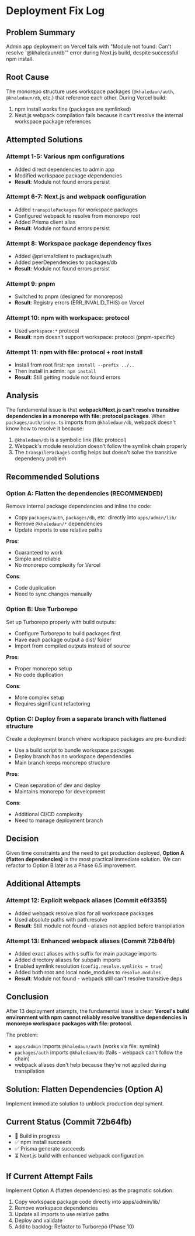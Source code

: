 # Deployment Fix Log

## Problem Summary
Admin app deployment on Vercel fails with "Module not found: Can't resolve '@khaledaun/db'" error during Next.js build, despite successful npm install.

## Root Cause
The monorepo structure uses workspace packages (`@khaledaun/auth`, `@khaledaun/db`, etc.) that reference each other. During Vercel build:
1. npm install works fine (packages are symlinked)
2. Next.js webpack compilation fails because it can't resolve the internal workspace package references

## Attempted Solutions

### Attempt 1-5: Various npm configurations
- Added direct dependencies to admin app
- Modified workspace package dependencies  
- **Result**: Module not found errors persist

### Attempt 6-7: Next.js and webpack configuration
- Added `transpilePackages` for workspace packages
- Configured webpack to resolve from monorepo root
- Added Prisma client alias
- **Result**: Module not found errors persist

### Attempt 8: Workspace package dependency fixes
- Added @prisma/client to packages/auth
- Added peerDependencies to packages/db
- **Result**: Module not found errors persist

### Attempt 9: pnpm
- Switched to pnpm (designed for monorepos)
- **Result**: Registry errors (ERR_INVALID_THIS) on Vercel

### Attempt 10: npm with workspace: protocol
- Used `workspace:*` protocol
- **Result**: npm doesn't support workspace: protocol (pnpm-specific)

### Attempt 11: npm with file: protocol + root install
- Install from root first: `npm install --prefix ../..`
- Then install in admin: `npm install`
- **Result**: Still getting module not found errors

## Analysis

The fundamental issue is that **webpack/Next.js can't resolve transitive dependencies in a monorepo with file: protocol packages**. When `packages/auth/index.ts` imports from `@khaledaun/db`, webpack doesn't know how to resolve it because:

1. `@khaledaun/db` is a symbolic link (file: protocol)
2. Webpack's module resolution doesn't follow the symlink chain properly
3. The `transpilePackages` config helps but doesn't solve the transitive dependency problem

## Recommended Solutions

### Option A: Flatten the dependencies (RECOMMENDED)
Remove internal package dependencies and inline the code:
- Copy `packages/auth`, `packages/db`, etc. directly into `apps/admin/lib/`
- Remove `@khaledaun/*` dependencies
- Update imports to use relative paths

**Pros**: 
- Guaranteed to work
- Simple and reliable
- No monorepo complexity for Vercel

**Cons**: 
- Code duplication
- Need to sync changes manually

### Option B: Use Turborepo
Set up Turborepo properly with build outputs:
- Configure Turborepo to build packages first
- Have each package output a dist/ folder
- Import from compiled outputs instead of source

**Pros**: 
- Proper monorepo setup
- No code duplication

**Cons**: 
- More complex setup
- Requires significant refactoring

### Option C: Deploy from a separate branch with flattened structure
Create a deployment branch where workspace packages are pre-bundled:
- Use a build script to bundle workspace packages
- Deploy branch has no workspace dependencies
- Main branch keeps monorepo structure

**Pros**: 
- Clean separation of dev and deploy
- Maintains monorepo for development

**Cons**: 
- Additional CI/CD complexity
- Need to manage deployment branch

## Decision

Given time constraints and the need to get production deployed, **Option A (flatten dependencies)** is the most practical immediate solution. We can refactor to Option B later as a Phase 6.5 improvement.

## Additional Attempts

### Attempt 12: Explicit webpack aliases (Commit e6f3355)
- Added webpack resolve.alias for all workspace packages
- Used absolute paths with path.resolve
- **Result**: Still module not found - aliases not applied before transpilation

### Attempt 13: Enhanced webpack aliases (Commit 72b64fb)
- Added exact aliases with `$` suffix for main package imports
- Added directory aliases for subpath imports  
- Enabled symlink resolution (`config.resolve.symlinks = true`)
- Added both root and local node_modules to `resolve.modules`
- **Result**: Module not found - webpack still can't resolve transitive deps

## Conclusion

After 13 deployment attempts, the fundamental issue is clear: **Vercel's build environment with npm cannot reliably resolve transitive dependencies in monorepo workspace packages with file: protocol**.

The problem:
- `apps/admin` imports `@khaledaun/auth` (works via file: symlink)
- `packages/auth` imports `@khaledaun/db` (fails - webpack can't follow the chain)
- webpack aliases don't help because they're not applied during transpilation

## Solution: Flatten Dependencies (Option A)

Implement immediate solution to unblock production deployment.

## Current Status (Commit 72b64fb)

- 🔄 Build in progress
- ✅ npm install succeeds  
- ✅ Prisma generate succeeds
- ⏳ Next.js build with enhanced webpack configuration

## If Current Attempt Fails

Implement Option A (flatten dependencies) as the pragmatic solution:
1. Copy workspace package code directly into apps/admin/lib/
2. Remove workspace dependencies
3. Update all imports to use relative paths
4. Deploy and validate
5. Add to backlog: Refactor to Turborepo (Phase 10)
